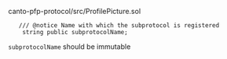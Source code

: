 
canto-pfp-protocol/src/ProfilePicture.sol

```
   /// @notice Name with which the subprotocol is registered
    string public subprotocolName;
```

`subprotocolName` should be immutable
